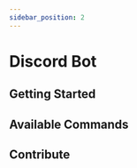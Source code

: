 ```yaml
---
sidebar_position: 2
---
```


# Discord Bot

## Getting Started

## Available Commands

## Contribute